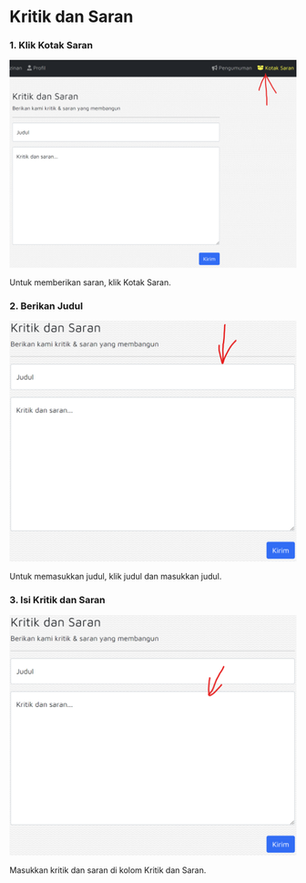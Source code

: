 # Kritik dan Saran

### 1. Klik Kotak Saran

![](<../.gitbook/assets/image (8).png>)

Untuk memberikan saran, klik Kotak Saran.

### 2. Berikan Judul

![](<../.gitbook/assets/image (4) (1).png>)

Untuk memasukkan judul, klik judul dan masukkan judul.

### 3. Isi Kritik dan Saran

![](<../.gitbook/assets/image (5).png>)

Masukkan kritik dan saran di kolom Kritik dan Saran.
